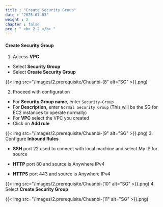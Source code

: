 ```yaml
---
title : "Create Security Group"
date : "2025-07-03"
weight : 2
chapter : false
pre : " <b> 2.2 </b> "
---
```


#### Create Security Group

1. Access **VPC**
- Select **Security Group**
- Select **Create Security Group**

{{< img src="/images/2.prerequisite/Chuanbi-(8" alt="SG" >}}.png)

2. Proceed with configuration
- For **Security Group name**, enter `Security-Group`
- For **Description**, enter `Normal Security Group` (This will be the SG for EC2 instances to operate normally)
- For **VPC** select the VPC you created
- Click on **Add rule**

{{< img src="/images/2.prerequisite/Chuanbi-(9" alt="SG" >}}.png)
3. Configure **Inbound Rules**
- **SSH** port 22 used to connect with local machine and select My IP for source

- **HTTP** port 80 and source is Anywhere IPv4

- **HTTPS** port 443 and source is Anywhere IPv4

{{< img src="/images/2.prerequisite/Chuanbi-(10" alt="SG" >}}.png)
4. Select **Create Security Group**

{{< img src="/images/2.prerequisite/Chuanbi-(11" alt="SG" >}}.png)